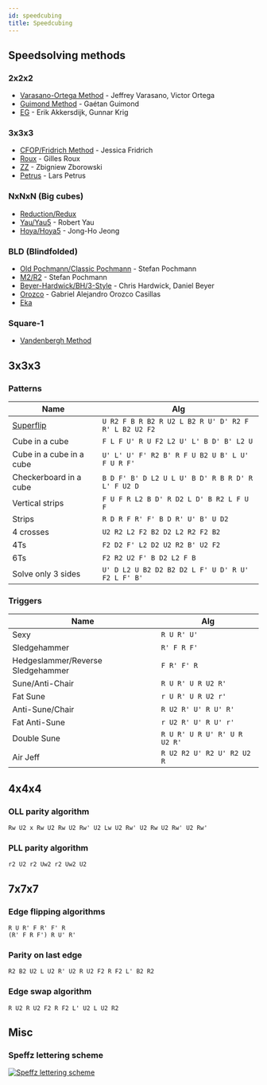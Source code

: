 ```yaml
---
id: speedcubing
title: Speedcubing
---
```


## Speedsolving methods

### 2x2x2

- [Varasano-Ortega Method](https://www.speedsolving.com/wiki/index.php/Ortega_Method) - Jeffrey Varasano, Victor Ortega
- [Guimond Method](https://www.speedsolving.com/wiki/index.php/Guimond_Method) - Gaétan Guimond
- [EG](https://www.speedsolving.com/wiki/index.php/EG_Method) - Erik Akkersdijk, Gunnar Krig

### 3x3x3

- [CFOP/Fridrich Method](https://en.wikipedia.org/wiki/CFOP_method) - Jessica Fridrich
- [Roux](https://www.speedsolving.com/wiki/index.php/Roux_method) - Gilles Roux
- [ZZ](https://www.speedsolving.com/wiki/index.php/ZZ_method) - Zbigniew Zborowski
- [Petrus](https://www.speedsolving.com/wiki/index.php/Petrus_Method) - Lars Petrus

### NxNxN (Big cubes)

- [Reduction/Redux](https://www.speedsolving.com/wiki/index.php/Reduction_Method)
- [Yau/Yau5](https://www.speedsolving.com/wiki/index.php/Yau_method) - Robert Yau
- [Hoya/Hoya5](https://www.speedsolving.com/wiki/index.php/Hoya_method) - Jong-Ho Jeong

### BLD (Blindfolded)

- [Old Pochmann/Classic Pochmann](https://www.speedsolving.com/wiki/index.php/Classic_Pochmann) - Stefan Pochmann
- [M2/R2](https://www.speedsolving.com/wiki/index.php/M2/R2) - Stefan Pochmann
- [Beyer-Hardwick/BH/3-Style](https://www.speedsolving.com/wiki/index.php/Beyer-Hardwick_Method) - Chris Hardwick, Daniel Beyer
- [Orozco](https://www.speedsolving.com/wiki/index.php/Orozco_method) - Gabriel Alejandro Orozco Casillas
- [Eka](https://www.speedsolving.com/wiki/index.php/Eka)

### Square-1

- [Vandenbergh Method](https://www.speedsolving.com/wiki/index.php/Vandenbergh_method)

## 3x3x3

### Patterns

| Name                                                 | Alg                                                  |
| ---------------------------------------------------- | ---------------------------------------------------- |
| [Superflip](https://en.wikipedia.org/wiki/Superflip) | `U R2 F B R B2 R U2 L B2 R U' D' R2 F R' L B2 U2 F2` |
| Cube in a cube                                       | `F L F U' R U F2 L2 U' L' B D' B' L2 U`              |
| Cube in a cube in a cube                             | `U' L' U' F' R2 B' R F U B2 U B' L U' F U R F'`      |
| Checkerboard in a cube                               | `B D F' B' D L2 U L U' B D' R B R D' R L' F U2 D`    |
| Vertical strips                                      | `F U F R L2 B D' R D2 L D' B R2 L F U F`             |
| Strips                                               | `R D R F R' F' B D R' U' B' U D2`                    |
| 4 crosses                                            | `U2 R2 L2 F2 B2 D2 L2 R2 F2 B2`                      |
| 4Ts                                                  | `F2 D2 F' L2 D2 U2 R2 B' U2 F2`                      |
| 6Ts                                                  | `F2 R2 U2 F' B D2 L2 F B`                            |
| Solve only 3 sides                                   | `U' D L2 U B2 D2 B2 D2 L F' U D' R U' F2 L F' B'`    |

### Triggers

| Name                              | Alg                          |
| --------------------------------- | ---------------------------- |
| Sexy                              | `R U R' U'`                  |
| Sledgehammer                      | `R' F R F'`                  |
| Hedgeslammer/Reverse Sledgehammer | `F R' F' R`                  |
| Sune/Anti-Chair                   | `R U R' U R U2 R'`           |
| Fat Sune                          | `r U R' U R U2 r'`           |
| Anti-Sune/Chair                   | `R U2 R' U' R U' R'`         |
| Fat Anti-Sune                     | `r U2 R' U' R U' r'`         |
| Double Sune                       | `R U R' U R U' R' U R U2 R'` |
| Air Jeff                          | `R U2 R2 U' R2 U' R2 U2 R`   |

## 4x4x4

### OLL parity algorithm

```
Rw U2 x Rw U2 Rw U2 Rw' U2 Lw U2 Rw' U2 Rw U2 Rw' U2 Rw'
```

### PLL parity algorithm

```
r2 U2 r2 Uw2 r2 Uw2 U2
```

## 7x7x7

### Edge flipping algorithms

```
R U R' F R' F' R
(R' F R F') R U' R'
```

### Parity on last edge

```
R2 B2 U2 L U2 R' U2 R U2 F2 R F2 L' B2 R2
```

### Edge swap algorithm

```
R U2 R U2 F2 R F2 L' U2 L U2 R2
```

## Misc

### Speffz lettering scheme

[![Speffz lettering scheme](https://www.speedsolving.com/wiki/images/4/49/Speffz.png)](https://www.speedsolving.com/wiki/index.php/Speffz)
